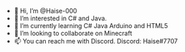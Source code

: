 - 👋 Hi, I’m @Haise-000
- 👀 I’m interested in C# and Java.
- 🌱 I’m currently learning C# Java Arduino and HTML5
- 💞️ I’m looking to collaborate on Minecraft
- 📫 You can reach me with Discord. Discord: Haise#7707

<!---
Haise-000/Haise-000 is a ✨ special ✨ repository because its `README.md` (this file) appears on your GitHub profile.
You can click the Preview link to take a look at your changes.
--->
